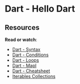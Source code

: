 # Dart - Hello Dart

<div class="panel panel-default" id="project-description">
  <div class="panel-body">
    <h2>Resources</h2>

<p><strong>Read or watch</strong>:</p>

<ul>
<li><a href="https://www.tutorialspoint.com/dart_programming/dart_programming_syntax.htm" title="Dart - Syntax" target="_blank">Dart - Syntax</a></li>
<li><a href="https://www.tutorialspoint.com/dart_programming/dart_programming_decision_making.htm" title="Dart - Conditions" target="_blank">Dart - Conditions</a> </li>
<li><a href="https://www.tutorialspoint.com/dart_programming/dart_programming_loops.htm" title="Dart - Loops" target="_blank">Dart - Loops</a> </li>
<li><a href="https://www.tutorialspoint.com/dart_programming/dart_programming_map.htm" title="Dart - MapI" target="_blank">Dart - MapI</a> </li>
<li><a href="https://dart.dev/codelabs/dart-cheatsheet" title="Dart - Cheatsheet" target="_blank">Dart - Cheatsheet</a> </li>
<li><a href="https://dart.dev/codelabs/iterables" title="Iterables Collections" target="_blank">Iterables Collections</a> </li>
</ul>

  </div>
</div>